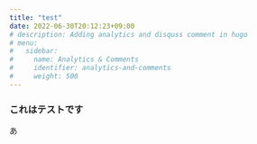 ```yaml
---
title: "test"
date: 2022-06-30T20:12:23+09:00
# description: Adding analytics and disquss comment in hugo 
# menu:
#   sidebar:
#     name: Analytics & Comments
#     identifier: analytics-and-comments
#     weight: 500
---
```


### これはテストです
あ